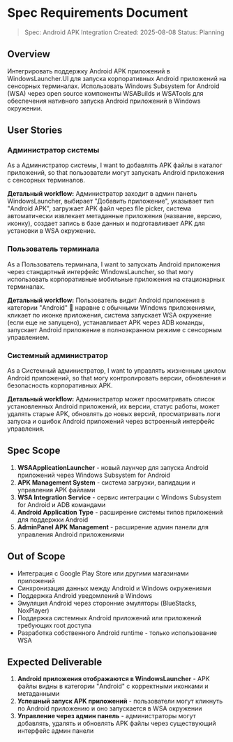 # Spec Requirements Document

> Spec: Android APK Integration
> Created: 2025-08-08
> Status: Planning

## Overview

Интегрировать поддержку Android APK приложений в WindowsLauncher.UI для запуска корпоративных Android приложений на сенсорных терминалах. Использовать Windows Subsystem for Android (WSA) через open source компоненты WSABuilds и WSATools для обеспечения нативного запуска Android приложений в Windows окружении.

## User Stories

### Администратор системы
As a Администратор системы, I want to добавлять APK файлы в каталог приложений, so that пользователи могут запускать Android приложения с сенсорных терминалов.

**Детальный workflow:** Администратор заходит в админ панель WindowsLauncher, выбирает "Добавить приложение", указывает тип "Android APK", загружает APK файл через file picker, система автоматически извлекает метаданные приложения (название, версию, иконку), создает запись в базе данных и подготавливает APK для установки в WSA окружение.

### Пользователь терминала  
As a Пользователь терминала, I want to запускать Android приложения через стандартный интерфейс WindowsLauncher, so that могу использовать корпоративные мобильные приложения на стационарных терминалах.

**Детальный workflow:** Пользователь видит Android приложения в категории "Android" 🤖 наравне с обычными Windows приложениями, кликает по иконке приложения, система запускает WSA окружение (если еще не запущено), устанавливает APK через ADB команды, запускает Android приложение в полноэкранном режиме с сенсорным управлением.

### Системный администратор
As a Системный администратор, I want to управлять жизненным циклом Android приложений, so that могу контролировать версии, обновления и безопасность корпоративных APK.

**Детальный workflow:** Администратор может просматривать список установленных Android приложений, их версии, статус работы, может удалять старые APK, обновлять до новых версий, просматривать логи запуска и ошибок Android приложений через встроенный интерфейс управления.

## Spec Scope

1. **WSAApplicationLauncher** - новый лаунчер для запуска Android приложений через Windows Subsystem for Android
2. **APK Management System** - система загрузки, валидации и управления APK файлами
3. **WSA Integration Service** - сервис интеграции с Windows Subsystem for Android и ADB командами  
4. **Android Application Type** - расширение системы типов приложений для поддержки Android
5. **AdminPanel APK Management** - расширение админ панели для управления Android приложениями

## Out of Scope

- Интеграция с Google Play Store или другими магазинами приложений
- Синхронизация данных между Android и Windows окружениями
- Поддержка Android уведомлений в Windows
- Эмуляция Android через сторонние эмуляторы (BlueStacks, NoxPlayer)
- Поддержка системных Android приложений или приложений требующих root доступа
- Разработка собственного Android runtime - только использование WSA

## Expected Deliverable

1. **Android приложения отображаются в WindowsLauncher** - APK файлы видны в категории "Android" с корректными иконками и метаданными
2. **Успешный запуск APK приложений** - пользователи могут кликнуть по Android приложению и оно запускается в WSA окружении
3. **Управление через админ панель** - администраторы могут добавлять, удалять и обновлять APK файлы через существующий интерфейс админ панели